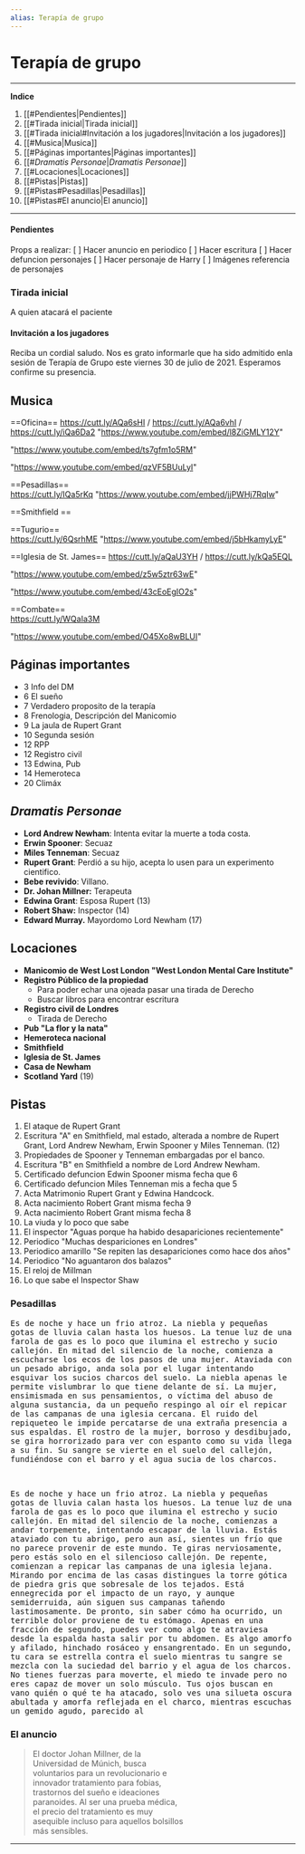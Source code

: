 ```yaml
---
alias: Terapía de grupo
---
```


# Terapía de grupo
---
**Indice**
1. [[#Pendientes|Pendientes]]
1. [[#Tirada inicial|Tirada inicial]]
1. [[#Tirada inicial#Invitación a los jugadores|Invitación a los jugadores]]
1. [[#Musica|Musica]]
1. [[#Páginas importantes|Páginas importantes]]
1. [[#_Dramatis Personae_|_Dramatis Personae_]]
1. [[#Locaciones|Locaciones]]
1. [[#Pistas|Pistas]]
1. [[#Pistas#Pesadillas|Pesadillas]]
1. [[#Pistas#El anuncio|El anuncio]]

---

#### Pendientes

Props a realizar:
		[ ] Hacer anuncio en periodico
		[ ] Hacer escritura
		[ ] Hacer defuncion personajes
		[ ] Hacer personaje de Harry
		[ ] Imágenes referencia de personajes
		
### Tirada inicial
A quien atacará el paciente
		
#### Invitación a los jugadores
Reciba un cordial saludo.
Nos es grato informarle que ha sido admitido enla sesión de Terapía de Grupo este viernes 30 de julio de 2021.
Esperamos confirme su presencia.

## Musica
==Oficina==
https://cutt.ly/AQa6sHI / https://cutt.ly/AQa6vhI / https://cutt.ly/iQa6Da2
"https://www.youtube.com/embed/l8ZiGMLY12Y" 

"https://www.youtube.com/embed/ts7gfm1o5RM" 

"https://www.youtube.com/embed/qzVF5BUuLyI" 

==Pesadillas==              
https://cutt.ly/IQa5rKq
"https://www.youtube.com/embed/jjPWHj7RqIw" 

==Smithfield ==

==Tugurio==      
https://cutt.ly/6QsrhME
"https://www.youtube.com/embed/j5bHkamyLyE" 

==Iglesia de St. James==
https://cutt.ly/aQaU3YH / https://cutt.ly/kQa5EQL

"https://www.youtube.com/embed/z5w5ztr63wE" 

"https://www.youtube.com/embed/43cEoEgIO2s" 

==Combate==                    
https://cutt.ly/WQaIa3M

"https://www.youtube.com/embed/O45Xo8wBLUI" 

## Páginas importantes
- 3 Info del DM
- 6 El sueño
- 7 Verdadero proposito de la terapía
- 8 Frenologia, Descripción del Manicomio
- 9 La jaula de Rupert Grant
- 10 Segunda sesión
- 12 RPP
- 12 Registro civil
- 13 Edwina, Pub
- 14 Hemeroteca
- 20 Climáx

## _Dramatis Personae_

- **Lord Andrew Newham**: Intenta evitar la muerte a toda costa.
- **Erwin Spooner**: Secuaz
- **Miles Tenneman**: Secuaz
- **Rupert Grant**: Perdió a su hijo, acepta lo usen para un experimento cientifico.
- **Bebe revivido**: Villano.
- **Dr. Johan Millner:** Terapeuta
- **Edwina Grant**: Esposa Rupert (13)
- **Robert Shaw:** Inspector (14)
- **Edward Murray.** Mayordomo Lord Newham (17)

## Locaciones
- **Manicomio de West Lost London "West London Mental Care Institute"** 
- **Registro Público de la propiedad**
	+ Para poder echar una ojeada pasar una tirada de Derecho
	+ Buscar libros para encontrar escritura
- **Registro civil de Londres**
	+ Tirada de Derecho
- **Pub "La flor y la nata"**
- **Hemeroteca nacional**
- **Smithfield**
- **Iglesia de St. James**
- **Casa de Newham**
- **Scotland Yard** (19)

## Pistas
1. El ataque de Rupert Grant
2. Escritura "A" en Smithfield, mal estado, alterada a nombre de Rupert  Grant, Lord Andrew Newham, Erwin Spooner y Miles Tenneman. (12)
3. Propiedades de Spooner y Tenneman embargadas por el banco.
4. Escritura "B" en Smithfield a nombre de Lord Andrew Newham.
5. Certificado defuncion Edwin Spooner misma fecha que 6
6. Certificado defuncion Miles Tenneman mis a fecha que 5
7. Acta Matrimonio Rupert Grant y Edwina Handcock.
8. Acta nacimiento Robert Grant misma fecha 9
9. Acta nacimiento Robert Grant misma fecha 8
10. La viuda y lo poco que sabe
11. El inspector "Aguas porque ha habido desapariciones recientemente"
12. Periodico "Muchas despariciones en Londres"
13. Periodico amarillo "Se repiten las desapariciones como hace dos años"
14. Periodico "No aguantaron dos balazos"
15. El reloj de Millman
16. Lo que sabe el Inspector Shaw

### Pesadillas

<kbd>
Es de noche y hace un frio atroz. La  
niebla y pequeñas gotas de lluvia calan  
hasta los huesos. La tenue luz de una  
farola de gas es lo poco que ilumina el  
estrecho y sucio callejón.  
En mitad del silencio de la noche,  
comienza a escucharse los ecos de los  
pasos de una mujer. Ataviada con un  
pesado abrigo, anda sola por el lugar  
intentando esquivar los sucios charcos  
del suelo.  
La niebla apenas le permite vislumbrar  
lo que tiene delante de sí. La mujer,  
ensimismada en sus pensamientos, o  
víctima del abuso de alguna sustancia,  
da un pequeño respingo al oír el  
repicar de las campanas de una iglesia  
cercana.
El ruido del repiqueteo le impide  
percatarse de una extraña presencia a  
sus espaldas. El rostro de la mujer,  
borroso y desdibujado, se gira  
horrorizado para ver con espanto como  
su vida llega a su fin. Su sangre se  
vierte en el suelo del callejón,  
fundiéndose con el barro y el agua  
sucia de los charcos.
</kbd>

&ensp;

<kbd>
Es de noche y hace un frio atroz. La  
niebla y pequeñas gotas de lluvia calan  
hasta los huesos. La tenue luz de una  
farola de gas es lo poco que ilumina el  
estrecho y sucio callejón.  
En mitad del silencio de la noche,  
comienzas a andar torpemente,  
intentando escapar de la lluvia. Estás  
ataviado con tu abrigo, pero aun así,  
sientes un frío que no parece provenir  
de este mundo. Te giras nerviosamente,  
pero estás solo en el silencioso callejón.  
De repente, comienzan a repicar las  
campanas de una iglesia lejana.    
Mirando por encima de las casas  
distingues la torre gótica de piedra gris  
que sobresale de los tejados. Está  
ennegrecida por el impacto de un rayo,  
y aunque semiderruida, aún siguen sus  
campanas tañendo lastimosamente.  
De pronto, sin saber cómo ha ocurrido,  
un terrible dolor proviene de tu  
estómago. Apenas en una fracción de  
segundo, puedes ver como algo te  
atraviesa desde la espalda hasta salir  
por tu abdomen. Es algo amorfo y  
afilado, hinchado rosáceo y  
ensangrentado. En un segundo, tu cara  
se estrella contra el suelo mientras tu  
sangre se mezcla con la suciedad del  
barrio y el agua de los charcos.  
No tienes fuerzas para moverte, el  
miedo te invade pero no eres capaz de  
mover un solo músculo. Tus ojos buscan  
en vano quién o qué te ha atacado, solo  
ves una silueta oscura abultada y  
amorfa reflejada en el charco, mientras  
escuchas un gemido agudo, parecido al
</kbd>


###    El anuncio
> El doctor Johan Millner, de la  
Universidad de Múnich, busca  
voluntarios para un revolucionario e  
innovador tratamiento para fobias,  
trastornos del sueño e ideaciones  
paranoides. Al ser una prueba médica,  
el precio del tratamiento es muy  
asequible incluso para aquellos bolsillos  
más sensibles.

---



